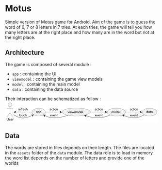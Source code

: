# Motus

Simple version of Motus game for Android.
Aim of the game is to guess the word of 6, 7 or 8 letters in 7 tries.
At each tries, the game will tell you how many letters are at the right place and how many are in
the word but not at the right place.

## Architecture

The game is composed of several module :

- `app` : containing the UI
- `viewmodel` : containing the game view models
- `model` : containing the main model
- `data` : containing the data source

Their interaction can be schematized as follow :
![Interaction between modules](doc/ModulesInteraction.png)

## Data

The words are stored in files depends on their length.
The files are located in the `assets` folder of the `data` module.
The data role is to load in memory the word list depends on the number of letters and provide one of
the worlds
